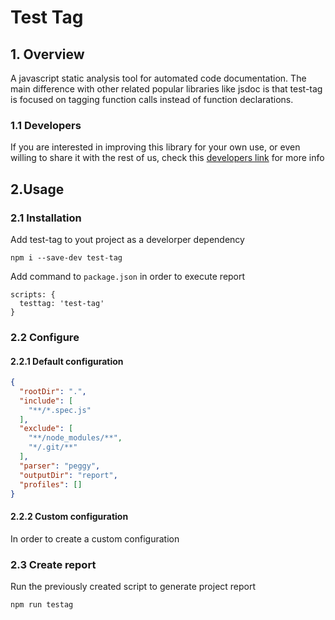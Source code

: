 # Test Tag
## 1. Overview
A javascript static analysis tool for automated code documentation. The main difference with other related popular libraries like jsdoc is that test-tag is focused on tagging function calls instead of function declarations.

### 1.1 Developers
If you are interested in improving this library for your own use, or even willing to share it with the rest of us, check this [developers link](README_DEVELOPERS.md) for more info

## 2.Usage
### 2.1 Installation
Add test-tag to yout project as a develorper dependency
```
npm i --save-dev test-tag
```
Add command to `package.json` in order to execute report
```
scripts: {
  testtag: 'test-tag'
}
```
### 2.2 Configure
#### 2.2.1 Default configuration
```json
{
  "rootDir": ".",
  "include": [
    "**/*.spec.js"
  ],
  "exclude": [
    "**/node_modules/**",
    "*/.git/**"
  ],
  "parser": "peggy",
  "outputDir": "report",
  "profiles": []
}
```
#### 2.2.2 Custom configuration
In order to create a custom configuration

### 2.3 Create report
Run the previously created script to generate project report
```
npm run testag
```
